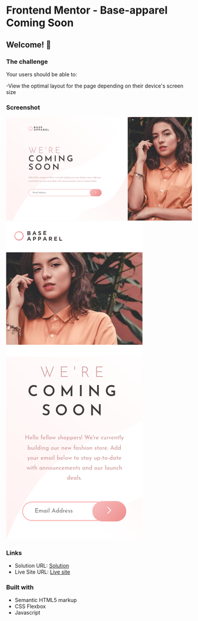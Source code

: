 # Frontend Mentor - Base-apparel Coming Soon

## Welcome! 👋

### The challenge

Your users should be able to:

-View the optimal layout for the page depending on their device's screen size

### Screenshot

![](./desktop-ss.png)
![](./mobile-ss.png)

### Links

- Solution URL: [Solution](https://www.frontendmentor.io/solutions/interactive-rating-component-with-js-_I6-aSso2B)
- Live Site URL: [Live site](https://muazzy.github.io/single-page-coming-soon/)

### Built with

- Semantic HTML5 markup
- CSS Flexbox
- Javascript